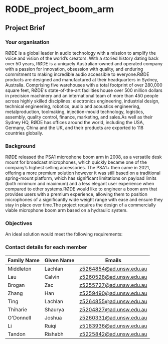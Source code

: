 # RODE_project_boom_arm

## Project Brief
### Your organisation
RØDE  is  a  global  leader  in  audio  technology with  a  mission  to  amplify the  voice  and  vision of the world’s creators. With a storied history dating back over 50 years, RØDE is a uniquely Australian-owned and operated company with a passion for innovation, obsession with quality, and enduring commitment to making incredible audio accessible to everyone.RØDE  products  are  designed  and  manufactured  at  their  headquarters  in  Sydney,  Australia. Comprising five warehouses with a total footprint of over 280,000 square feet, RØDE's state-of-the-art facilities house over 500 million dollars in precision machinery and an international team of more than 450 people across highly skilled disciplines: electronics engineering, industrial design, technical engineering,  robotics,  audio  and  acoustics  engineering,  metalproduction,  toolmaking,  injection-mould technology, logistics, assembly, quality control, finance, marketing, and sales.As well as their Sydney HQ, RØDE has offices around the world, including the USA, Germany, China and the UK, and their products are exported to 118 countries globally.

### Background
RØDE  released  the  PSA1  microphone  boom  arm in 2008,  as  a  versatile desk  mount  for broadcast microphones, which quickly became one of the company’s highest selling accessories. The PSA1+ then  came  in  2021,  offering  a  more  premium  solution  however  it  was  still  based  on  a  traditional spring-mount  platform,  which  has  significant  limitations  on payload  limits  (both  minimum  and maximum) and a less elegant user experience when compared to other systems.RØDE would like to engineer a boom arm that provides users with a premium experience, allowing them to position microphones of a significantly wide weight range with ease and ensure they stay in place over time.The project requires the design of a commercially viable microphone boom arm based on a hydraulic system.

### Objectives
An ideal solution would meet the following requirements:

### Contact details for each member
| Family Name | Given Name | Emails |
|-------------|------------|--------|
| Middleton   | Lachlan | z5264854@ad.unsw.edu.au
| Lau         | Calvin  | z5260528@ad.unsw.edu.au
| Brogan |Zac | z5255727@ad.unsw.edu.au
| Zhang | Han | z5259490@ad.unsw.edu.au
| Ting | Lachlan | z5264855@ad.unsw.edu.au
| Thiharie | Shaurya | z5204827@ad.unsw.edu.au
| O'Donnell | Joshua | z5260331@ad.unsw.edu.au
| Li | Ruiqi | z5183936@ad.unsw.edu.au
| Tandon | Rishabh | z5225842@ad.unsw.edu.au


